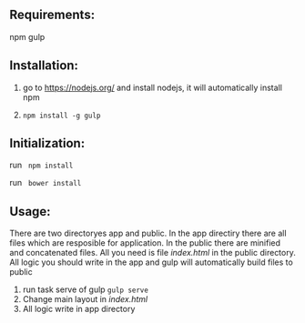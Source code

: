 Requirements:
------------

npm
gulp

Installation:
-------------

1. go to https://nodejs.org/ and install nodejs, it will automatically install npm

2. ```npm install -g gulp```

Initialization:
---------------

run ``` npm install```

run ``` bower install```

Usage:
------

There are two directoryes app and public. In the app directiry there are all files which are resposible for application. In the public there are minified and concatenated files. All you need is file *index.html* in the public directory. All logic you should write in the app and gulp will automatically build files to public

1. run task serve of gulp ```gulp serve```
2. Change main layout in *index.html*
3. All logic write in app directory
